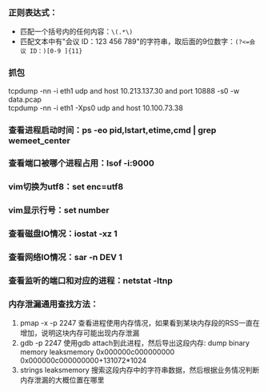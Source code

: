 ### 正则表达式：
* 匹配一个括号内的任何内容：`\(.*\)`
* 匹配文本中有"会议 ID：123 456 789"的字符串，取后面的9位数字：`(?<=会议 ID：)[0-9 ]{11}`



### 抓包
tcpdump -nn -i eth1 udp and host 10.213.137.30 and port 10888 -s0 -w data.pcap  
tcpdump -nn -i eth1 -Xps0 udp and host 10.100.73.38

### 查看进程启动时间：ps -eo pid,lstart,etime,cmd | grep wemeet_center

### 查看端口被哪个进程占用：lsof -i:9000

### vim切换为utf8：set enc=utf8

### vim显示行号：set number

### 查看磁盘IO情况：iostat -xz 1

### 查看网络IO情况：sar -n DEV 1

### 查看监听的端口和对应的进程：netstat -ltnp

### 内存泄漏通用查找方法：

1. pmap -x -p 2247 查看进程使用内存情况，如果看到某块内存段的RSS一直在增加，说明这块内存可能出现内存泄漏
2. gdb -p 2247 使用gdb attach到此进程，然后导出这段内存: dump binary memory leaksmemory 0x000000c000000000 0x000000c000000000+131072*1024
3. strings leaksmemory 搜索这段内存中的字符串数据，然后根据业务情况判断内存泄漏的大概位置在哪里

